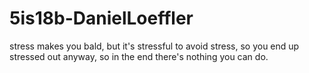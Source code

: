 # 5is18b-DanielLoeffler

stress makes you bald, but it's stressful to avoid stress,
so you end up stressed out anyway, so in the end there's nothing you can do.
